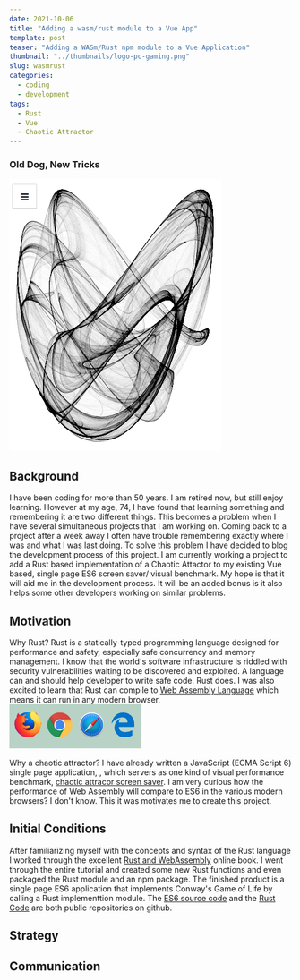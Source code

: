 ```yaml
---
date: 2021-10-06
title: "Adding a wasm/rust module to a Vue App"
template: post
teaser: "Adding a WASm/Rust npm module to a Vue Application"
thumbnail: "../thumbnails/logo-pc-gaming.png"
slug: wasmrust
categories:
  - coding
  - development
tags:
  - Rust
  - Vue
  - Chaotic Attractor
---
```


### Old Dog, New Tricks

![](../thumbnails/Chaos1.png)

## Background

I have been coding for more than 50 years. I am retired now, but still enjoy learning. However at my age, 74, I have found that learning something and remembering it are two different things. This becomes a problem when I have several simultaneous projects that I am working on. Coming back to a project after a week away I often have trouble remembering exactly where I was and what I was last doing. To solve this problem I have decided to blog the development process of this project. I am currently working a project to add a Rust based implementation of a Chaotic Attactor to my existing Vue based, single page ES6 screen saver/ visual benchmark. My hope is that it will aid me in the development process. It will be an added bonus is it also helps some other developers working on similar problems.

## Motivation

Why Rust? Rust is a statically-typed programming language designed for performance and safety, especially safe concurrency and memory management. I know that the world's software infrastructure is riddled with security vulnerabilities waiting to be discovered and exploited. A language can and should help developer to write safe code. Rust does. I was also excited to learn that Rust can compile to [Web Assembly Language](webassembly.org) which means it can run in any modern browser.
![Modern Browsers](../thumbnails/ModernBrowsers.png)

Why a chaotic attractor? I have already written a JavaScript (ECMA Script 6) single page application, , which servers as one kind of visual performance benchmark, [chaotic attracor screen saver](https://chaotic.netlify.com). I am very curious how the performance of Web Assembly will compare to ES6 in the various modern browsers? I don't know. This it was motivates me to create this project.

## Initial Conditions

After familiarizing myself with the concepts and syntax of the Rust language I worked through the excellent [Rust and WebAssembly](https://rustwasm.github.io/docs/book/) online book. I went through the entire tutorial and created some new Rust functions and even packaged the Rust module and an npm package. The finished product is a single page ES6 application that implements Conway's Game of Life by calling a Rust implementtion module. The [ES6 source code](https://github.com/dmaynard/jslife) and the [Rust Code](https://github.com/dmaynard/wasm-game-of-life/settings) are both public repositories on github.

## Strategy

## Communication
